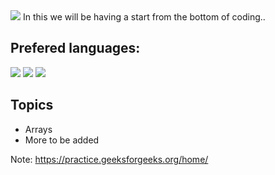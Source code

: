 <img src= 'https://capsule-render.vercel.app/api?type=slice&color=000000&height=150&section=footer&text=Back%20To%20Basics&fontSize=100&animation=blink&fontColor=00FF00' />
In this we will be having a start from the bottom of coding..

## Prefered languages:

<img src= 'https://img.shields.io/badge/C++-v17.0-%3CCOLOR%3E.svg' />  <img src= 'https://img.shields.io/badge/C-v11.0-%3CCOLOR%3E.svg' />  <img src= 'https://img.shields.io/badge/Python-v3.9-%3CCOLOR%3E.svg' />

## Topics 

* Arrays
* More to be added

Note: https://practice.geeksforgeeks.org/home/
